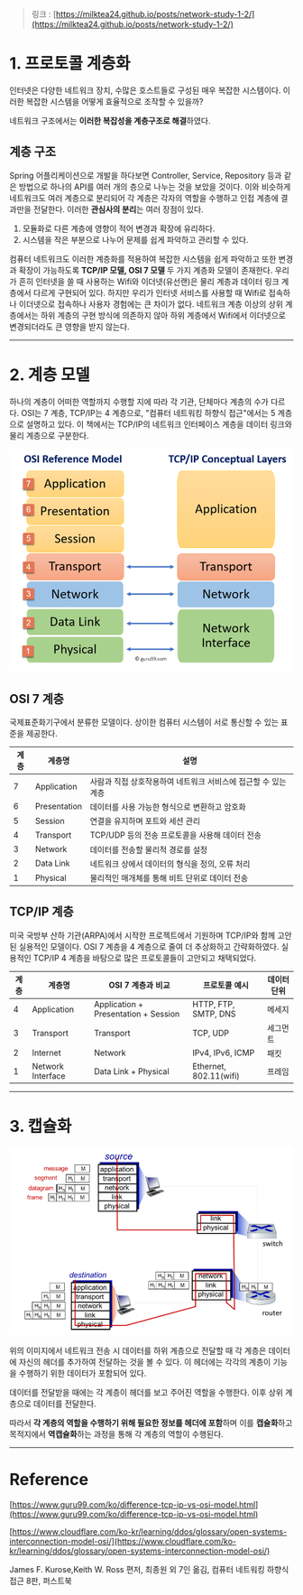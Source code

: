 > 링크 : [https://milktea24.github.io/posts/network-study-1-2/](https://milktea24.github.io/posts/network-study-1-2/)

# 1. 프로토콜 계층화

인터넷은 다양한 네트워크 장치, 수많은 호스트들로 구성된 매우 복잡한 시스템이다.
이러한 복잡한 시스템을 어떻게 효율적으로 조작할 수 있을까?

네트워크 구조에서는 **이러한 복잡성을 계층구조로 해결**하였다.

## 계층 구조

Spring 어플리케이션으로 개발을 하다보면 Controller, Service, Repository 등과 같은 방법으로 하나의 API를 여러 개의 층으로 나누는 것을 보았을 것이다.
이와 비슷하게 네트워크도 여러 계층으로 분리되어 각 계층은 각자의 역할을 수행하고 인접 계층에 결과만을 전달한다.
이러한 **관심사의 분리**는 여러 장점이 있다.

1. 모듈화로 다른 계층에 영향이 적어 변경과 확장에 유리하다.
2. 시스템을 작은 부분으로 나누어 문제를 쉽게 파악하고 관리할 수 있다.

컴퓨터 네트워크도 이러한 계층화를 적용하여 복잡한 시스템을 쉽게 파악하고 또한 변경과 확장이 가능하도록 **TCP/IP 모델, OSI 7 모델** 두 가지 계층화 모델이 존재한다.
우리가 흔히 인터넷을 쓸 때 사용하는 Wifi와 이더넷(유선랜)은 물리 계층과 데이터 링크 계층에서 다르게 구현되어 있다.
하지만 우리가 인터넷 서비스를 사용할 때 Wifi로 접속하나 이더넷으로 접속하나 사용자 경험에는 큰 차이가 없다.
네트워크 계층 이상의 상위 계층에서는 하위 계층의 구현 방식에 의존하지 않아 하위 계층에서 Wifi에서 이더넷으로 변경되더라도 큰 영향을 받지 않는다.


---

# 2. 계층 모델

하나의 계층이 어떠한 역할까지 수행할 지에 따라 각 기관, 단체마다 계층의 수가 다르다.
OSI는 7 계층, TCP/IP는 4 계층으로, "컴퓨터 네트워킹 하향식 접근"에서는 5 계층으로 설명하고 있다.
이 책에서는 TCP/IP의 네트워크 인터페이스 계층을 데이터 링크와 물리 계층으로 구분한다.

![img.png](./img_3.png)

## OSI 7 계층

국제표준화기구에서 분류한 모델이다.
상이한 컴퓨터 시스템이 서로 통신할 수 있는 표준을 제공한다.

| 계층 | 계층명           | 설명                                  |
|----|---------------|-------------------------------------|
| 7  | Application   | 사람과 직접 상호작용하여 네트워크 서비스에 접근할 수 있는 계층 |
| 6  | Presentation  | 데이터를 사용 가능한 형식으로 변환하고 암호화           |
| 5  | Session       | 연결을 유지하며 포트와 세션 관리                  |
| 4  | Transport     | TCP/UDP 등의 전송 프로토콜을 사용해 데이터 전송      |
| 3  | Network       | 데이터를 전송할 물리적 경로를 설정                 |
| 2  | Data Link     | 네트워크 상에서 데이터의 형식을 정의, 오류 처리         |
| 1  | Physical      | 물리적인 매개체를 통해 비트 단위로 데이터 전송          |

## TCP/IP 계층

미국 국방부 산하 기관(ARPA)에서 시작한 프로젝트에서 기원하며 TCP/IP와 함께 고안된 실용적인 모델이다.
OSI 7 계층을 4 계층으로 줄여 더 추상화하고 간략화하였다.
실용적인 TCP/IP 4 계층을 바탕으로 많은 프로토콜들이 고안되고 채택되었다.

| 계층 | 계층명               | OSI 7 계층과 비교                         | 프로토콜 예시                | 데이터 단위 |
|----|-------------------|--------------------------------------|------------------------|--------|
| 4  | Application       | Application + Presentation + Session | HTTP, FTP, SMTP, DNS   | 메세지    |
| 3  | Transport         | Transport                            | TCP, UDP               | 세그먼트   |
| 2  | Internet          | Network                              | IPv4, IPv6, ICMP       | 패킷     |
| 1  | Network Interface | Data Link + Physical                 | Ethernet, 802.11(wifi) | 프레임    |

---

# 3. 캡슐화

![img_1.png](./img_4.png)

위의 이미지에서 네트워크 전송 시 데이터를 하위 계층으로 전달할 때 각 계층은 데이터에 자신의 헤더를 추가하여 전달하는 것을 볼 수 있다.
이 헤더에는 각각의 계층이 기능을 수행하기 위한 데이터가 포함되어 있다.

데이터를 전달받을 때에는 각 계층이 헤더를 보고 주어진 역할을 수행한다.
이후 상위 계층으로 데이터를 전달한다.

따라서 **각 계층의 역할을 수행하기 위해 필요한 정보를 헤더에 포함**하며 이를 **캡슐화**하고 목적지에서 **역캡슐화**하는 과정을 통해 각 계층의 역할이 수행된다.


---
# Reference

[https://www.guru99.com/ko/difference-tcp-ip-vs-osi-model.html](https://www.guru99.com/ko/difference-tcp-ip-vs-osi-model.html)

[https://www.cloudflare.com/ko-kr/learning/ddos/glossary/open-systems-interconnection-model-osi/](https://www.cloudflare.com/ko-kr/learning/ddos/glossary/open-systems-interconnection-model-osi/)

James F. Kurose,Keith W. Ross 편저, 최종원 외 7인 옮김, 컴퓨터 네트워킹 하향식 접근 8판, 퍼스트북

